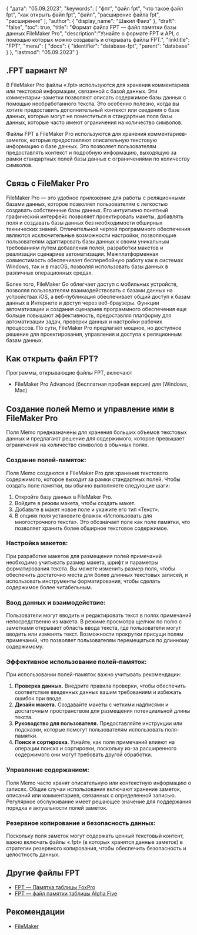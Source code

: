 {
"дата": "05.09.2023",
  "keywords": [
"фпт",
"файл fpt",
"что такое файл fpt",
"как открыть файл fpt",
"файл",
"расширение файла fpt",
"расширение"
],
  "author": {
"display_name": "Шакил Фаиз"
},
"draft": "false",
"toc": true,
"title": "Формат файла FPT — файл памятки базы данных FileMaker Pro",
  "description":"Узнайте о формате FPT и API, с помощью которых можно создавать и открывать файлы FPT.",
"linktitle": "FPT",
  "menu": {
    "docs": {
      "identifier": "database-fpt",
"parent": "database"
}
},
"lastmod": "05.09.2023"
}

## .FPT вариант №

В FileMaker Pro файлы «.fpt» используются для хранения комментариев или текстовой информации, связанной с базой данных. Эти комментарии-заметки позволяют описать содержимое базы данных с помощью необработанного текста. Это особенно полезно, когда вы хотите предоставить дополнительный контекст или сведения о базе данных, которые могут не поместиться в стандартные поля базы данных, которые часто имеют ограничения на количество символов.

Файлы FPT в FileMaker Pro используются для хранения комментариев-заметок, которые предоставляют описательную текстовую информацию о базе данных. Это позволяет пользователям предоставлять контекст и подробную информацию, выходящую за рамки стандартных полей базы данных с ограничениями по количеству символов.

## Связь с FileMaker Pro

FileMaker Pro — это удобное приложение для работы с реляционными базами данных, которое позволяет пользователям с легкостью создавать собственные базы данных. Его интуитивно понятный графический интерфейс позволяет проектировать макеты, добавлять поля и создавать базы данных без необходимости обширных технических знаний. Отличительной чертой программного обеспечения являются исключительные возможности настройки, позволяющие пользователям адаптировать базы данных к своим уникальным требованиям путем добавления полей, разработки макетов и реализации сценариев автоматизации. Межплатформенная совместимость обеспечивает бесперебойную работу как в системах Windows, так и в macOS, позволяя использовать базы данных в различных операционных средах.

Более того, FileMaker Go облегчает доступ с мобильных устройств, позволяя пользователям взаимодействовать с базами данных на устройствах iOS, а веб-публикация обеспечивает общий доступ к базам данных в Интернете и доступ через веб-браузеры. Функции автоматизации и создания сценариев программного обеспечения еще больше повышают эффективность, предоставляя платформу для автоматизации задач, проверки данных и настройки рабочих процессов. По сути, FileMaker Pro предлагает мощное, но доступное решение для проектирования, управления и доступа к реляционным базам данных.

## Как открыть файл FPT?

Программы, открывающие файлы FPT, включают

- FileMaker Pro Advanced (бесплатная пробная версия) для (Windows, Mac)

## Создание полей Memo и управление ими в FileMaker Pro

Поля Memo предназначены для хранения больших объемов текстовых данных и предлагают решение для содержимого, которое превышает ограничения на количество символов в обычных полях.

### Создание полей-памяток:

Поля Memo создаются в FileMaker Pro для хранения текстового содержимого, которое выходит за рамки стандартных полей. Чтобы создать поле памятки, вы обычно выполняете следующие шаги:

1. Откройте базу данных в FileMaker Pro.
2. Войдите в режим макета, чтобы создать макет.
3. Добавьте в макет новое поле и укажите его тип «Текст».
4. В опциях поля установите флажок «Использовать для многострочного текста». Это обозначает поле как поле памятки, что позволяет хранить более обширное текстовое содержимое.

### Настройка макетов:

При разработке макетов для размещения полей примечаний необходимо учитывать размер макета, шрифт и параметры форматирования текста. Вы можете изменить размер поля, чтобы обеспечить достаточно места для более длинных текстовых записей, и использовать инструменты форматирования, чтобы сделать содержимое более читабельным.

### Ввод данных и взаимодействие:

Пользователи могут вводить и редактировать текст в полях примечаний непосредственно из макета. В режиме просмотра щелчок по полю с заметками открывает область ввода текста, где пользователи могут вводить или изменять текст. Возможности прокрутки присущи полям примечаний, что позволяет пользователям перемещаться по длинному содержимому.

### Эффективное использование полей-памяток:

При использовании полей-памяток важно учитывать рекомендации:

1. **Проверка данных.** Внедрите правила проверки, чтобы обеспечить соответствие введенных данных вашим требованиям и избежать ошибок при вводе.
2. **Дизайн макета.** Создавайте макеты с четкими надписями и достаточным пространством для размещения потенциальной длины текста.
3. **Руководство для пользователя.** Предоставляйте инструкции или подсказки, которые помогут пользователям использовать поля-памятки.
4. **Поиск и сортировка**. Узнайте, как поля примечаний влияют на операции поиска и сортировки, поскольку из-за расширенного содержимого они могут требовать другой обработки.

### Управление содержанием:

Поля Memo часто хранят описательную или контекстную информацию о записях. Общие случаи использования включают хранение заметок, описаний или комментариев, связанных с определенной записью. Регулярное обслуживание имеет решающее значение для поддержания порядка и актуальности полей заметок.

### Резервное копирование и безопасность данных:

Поскольку поля заметок могут содержать ценный текстовый контент, важно включать файлы «.fpt» (в которых хранятся данные заметок) в стратегии резервного копирования, чтобы обеспечить безопасность и целостность данных.

## Другие файлы FPT

- [FPT — Памятка таблицы FoxPro](/ru/database/fpt-foxpro/)
- [FPT — файл памятки таблицы Alpha Five](/ru/database/fpt-alphafive/)

## Рекомендации
* [FileMaker](https://en.wikipedia.org/wiki/FileMaker)

